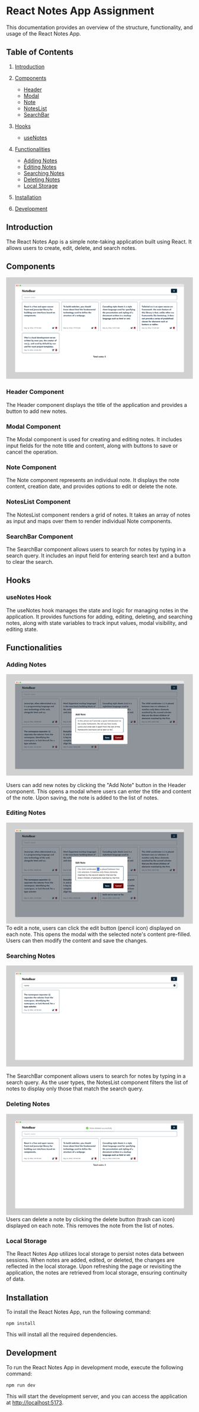 # React Notes App Assignment

This documentation provides an overview of the structure, functionality, and usage of the React Notes App.

## Table of Contents

1. [Introduction](#introduction)
2. [Components](#components)
   - [Header](#header-component)
   - [Modal](#modal-component)
   - [Note](#note-component)
   - [NotesList](#noteslist-component)
   - [SearchBar](#searchbar-component)
3. [Hooks](#hooks)
   - [useNotes](#usenotes-hook)
4. [Functionalities](#functionalities)

   - [Adding Notes](#adding-notes)
   - [Editing Notes](#editing-notes)
   - [Searching Notes](#searching-notes)
   - [Deleting Notes](#deleting-notes)
   - [Local Storage](#local-storage)

5. [Installation](#installation)
6. [Development](#development)

## Introduction <a name="introduction"></a>

The React Notes App is a simple note-taking application built using React. It allows users to create, edit, delete, and search notes.

## Components <a name="components"></a>

![img1![screely-1715631684725](/assets/screely-1715631684725.png)![screely-1715631684725](/assets/screely-1715631684725_9fflhawmp.png)](src/assets/img1.png)

### Header Component <a name="header-component"></a>

The Header component displays the title of the application and provides a button to add new notes.

### Modal Component <a name="modal-component"></a>

The Modal component is used for creating and editing notes. It includes input fields for the note title and content, along with buttons to save or cancel the operation.

### Note Component <a name="note-component"></a>

The Note component represents an individual note. It displays the note content, creation date, and provides options to edit or delete the note.

### NotesList Component <a name="noteslist-component"></a>

The NotesList component renders a grid of notes. It takes an array of notes as input and maps over them to render individual Note components.

### SearchBar Component <a name="searchbar-component"></a>

The SearchBar component allows users to search for notes by typing in a search query. It includes an input field for entering search text and a button to clear the search.

## Hooks <a name="hooks"></a>

### useNotes Hook <a name="usenotes-hook"></a>

The useNotes hook manages the state and logic for managing notes in the application. It provides functions for adding, editing, deleting, and searching notes, along with state variables to track input values, modal visibility, and editing state.

## Functionalities <a name="functionalities"></a>

### Adding Notes <a name="adding-notes"></a>

![img2](src/assets/img2.png)

Users can add new notes by clicking the "Add Note" button in the Header component. This opens a modal where users can enter the title and content of the note. Upon saving, the note is added to the list of notes.

### Editing Notes <a name="editing-notes"></a>

![img3](src/assets/img3.png)
To edit a note, users can click the edit button (pencil icon) displayed on each note. This opens the modal with the selected note's content pre-filled. Users can then modify the content and save the changes.

### Searching Notes <a name="searching-notes"></a>

![img4](src/assets/img4.png)

The SearchBar component allows users to search for notes by typing in a search query. As the user types, the NotesList component filters the list of notes to display only those that match the search query.

### Deleting Notes <a name="deleting-notes"></a>

![img5](src/assets/img5.png)
Users can delete a note by clicking the delete button (trash can icon) displayed on each note. This removes the note from the list of notes.

### Local Storage <a name="local-storage"></a>

The React Notes App utilizes local storage to persist notes data between sessions. When notes are added, edited, or deleted, the changes are reflected in the local storage. Upon refreshing the page or revisiting the application, the notes are retrieved from local storage, ensuring continuity of data.

## Installation <a name="installation"></a>

To install the React Notes App, run the following command:

```
npm install
```

This will install all the required dependencies.

## Development <a name="development"></a>

To run the React Notes App in development mode, execute the following command:

```
npm run dev
```

This will start the development server, and you can access the application at [http://localhost:5173](http://localhost:5173).
